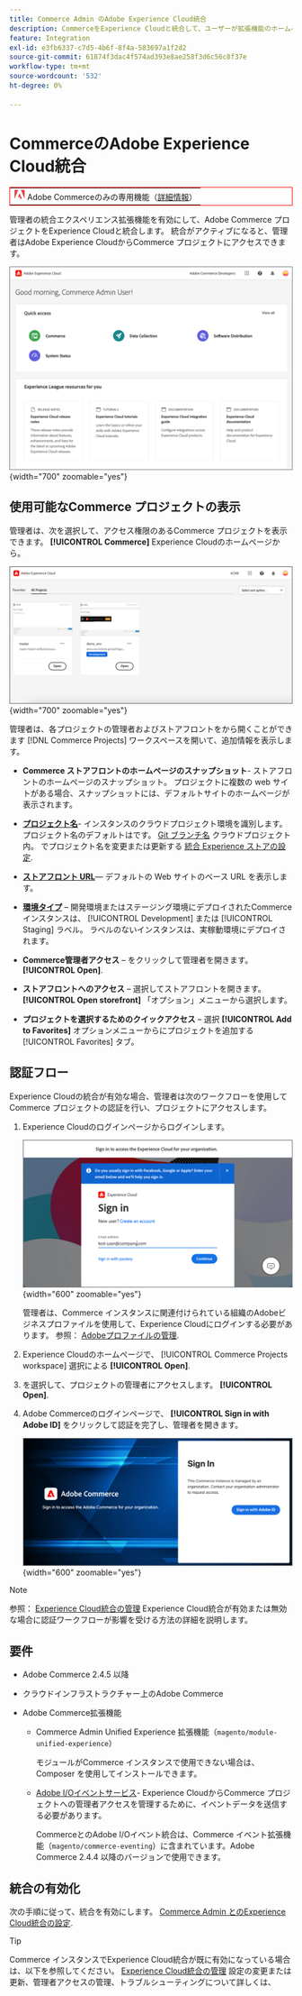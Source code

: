 ```yaml
---
title: Commerce Admin のAdobe Experience Cloud統合
description: CommerceをExperience Cloudと統合して、ユーザーが拡張機能のホームページからCommerce プロジェクトにアクセスできるようにする管理Experience Cloud拡張機能について説明します。
feature: Integration
exl-id: e3fb6337-c7d5-4b6f-8f4a-583697a1f2d2
source-git-commit: 61874f3dac4f574ad393e8ae258f3d6c56c8f37e
workflow-type: tm+mt
source-wordcount: '532'
ht-degree: 0%

---
```


# CommerceのAdobe Experience Cloud統合

<table style="border:1px solid red">
<tr><td><img alt="Adobe Commerce機能" src="../assets/adobe-logo.svg" width="20" height="20" /> Adobe Commerceのみの専用機能（<a href="https://experienceleague.adobe.com/docs/commerce-admin/user-guides/home.html#product-editions">詳細情報</a>）</td></tr>
</table>

管理者の統合エクスペリエンス拡張機能を有効にして、Adobe Commerce プロジェクトをExperience Cloudと統合します。 統合がアクティブになると、管理者はAdobe Experience CloudからCommerce プロジェクトにアクセスできます。

![Experience CloudのホームページからCommerceへのアクセス](./assets/admin-uex-home-page.png){width="700" zoomable="yes"}

## 使用可能なCommerce プロジェクトの表示

管理者は、次を選択して、アクセス権限のあるCommerce プロジェクトを表示できます。 **[!UICONTROL Commerce]** Experience Cloudのホームページから。

![Experience CloudのCommerce プロジェクトワークスペース](./assets/admin-uex-commerce-projects-home.png){width="700" zoomable="yes"}

管理者は、各プロジェクトの管理者およびストアフロントをから開くことができます [!DNL Commerce Projects] ワークスペースを開いて、追加情報を表示します。

- **Commerce ストアフロントのホームページのスナップショット**- ストアフロントのホームページのスナップショット。 プロジェクトに複数の web サイトがある場合、スナップショットには、デフォルトサイトのホームページが表示されます。

- **[プロジェクト名](https://experienceleague.adobe.com/docs/commerce-cloud-service/user-guide/architecture/pro-develop-deploy-workflow.html)**- インスタンスのクラウドプロジェクト環境を識別します。 プロジェクト名のデフォルトはです。 [Git ブランチ名](https://experienceleague.adobe.com/docs/commerce-cloud-service/user-guide/project/console-branches.html) クラウドプロジェクト内。 でプロジェクト名を変更または更新する [統合 Experience ストアの設定](admin-unified-experience-integration-manage.md#manage-the-integration-from-the-admin).

- **[ストアフロント URL](../stores-purchase/store-urls.md)**— デフォルトの Web サイトのベース URL を表示します。

- **[環境タイプ](https://experienceleague.adobe.com/docs/commerce-cloud-service/user-guide/architecture/pro-develop-deploy-workflow.html)** – 開発環境またはステージング環境にデプロイされたCommerce インスタンスは、 [!UICONTROL Development] または [!UICONTROL Staging] ラベル。 ラベルのないインスタンスは、実稼動環境にデプロイされます。

- **Commerce管理者アクセス** – をクリックして管理者を開きます。 **[!UICONTROL Open]**.

- **ストアフロントへのアクセス** – 選択してストアフロントを開きます。 **[!UICONTROL Open storefront]** 「オプション」メニューから選択します。

- **プロジェクトを選択するためのクイックアクセス** – 選択 **[!UICONTROL Add to Favorites]** オプションメニューからにプロジェクトを追加する [!UICONTROL Favorites] タブ。

## 認証フロー

Experience Cloudの統合が有効な場合、管理者は次のワークフローを使用してCommerce プロジェクトの認証を行い、プロジェクトにアクセスします。

1. Experience Cloudのログインページからログインします。

   ![Experience Cloudのログインページ](./assets/admin-uex-experience-cloud-login.png){width="600" zoomable="yes"}

   管理者は、Commerce インスタンスに関連付けられている組織のAdobeビジネスプロファイルを使用して、Experience Cloudにログインする必要があります。 参照： [Adobeプロファイルの管理](https://helpx.adobe.com/enterprise/using/manage-adobe-profiles.html).

1. Experience Cloudのホームページで、 [!UICONTROL Commerce Projects workspace] 選択による **[!UICONTROL Open]**.

1. を選択して、プロジェクトの管理者にアクセスします。 **[!UICONTROL Open]**.

1. Adobe Commerceのログインページで、 **[!UICONTROL Sign in with Adobe ID]** をクリックして認証を完了し、管理者を開きます。

   ![Adobe Commerceのログインページ](./assets/admin-adobeid-login.png){width="600" zoomable="yes"}

>[!NOTE]
>
>参照： [Experience Cloud統合の管理](admin-unified-experience-integration-manage.md) Experience Cloud統合が有効または無効な場合に認証ワークフローが影響を受ける方法の詳細を説明します。

## 要件

- Adobe Commerce 2.4.5 以降
- クラウドインフラストラクチャー上のAdobe Commerce
- Adobe Commerce拡張機能

   - Commerce Admin Unified Experience 拡張機能（`magento/module-unified-experience`）

     モジュールがCommerce インスタンスで使用できない場合は、Composer を使用してインストールできます。

   - [Adobe I/Oイベントサービス](https://developer.adobe.com/commerce/extensibility/events/)- Experience CloudからCommerce プロジェクトへの管理者アクセスを管理するために、イベントデータを送信する必要があります。

     CommerceとのAdobe I/Oイベント統合は、Commerce イベント拡張機能（`magento/commerce-eventing`）に含まれています。Adobe Commerce 2.4.4 以降のバージョンで使用できます。

## 統合の有効化

次の手順に従って、統合を有効にします。 [Commerce Admin とのExperience Cloud統合の設定](admin-unified-experience-integration-configure.md).

>[!TIP]
>
>Commerce インスタンスでExperience Cloud統合が既に有効になっている場合は、以下を参照してください。 [Experience Cloud統合の管理](admin-unified-experience-integration-manage.md) 設定の変更または更新、管理者アクセスの管理、トラブルシューティングについて詳しくは、
